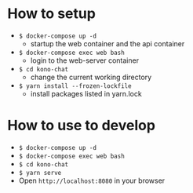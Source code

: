 # How to setup

- `$ docker-compose up -d`
  - startup the web container and the api container
- `$ docker-compose exec web bash`
  - login to the web-server container
- `$ cd kono-chat`
  - change the current working directory
- `$ yarn install --frozen-lockfile`
  - install packages listed in yarn.lock

# How to use to develop

- `$ docker-compose up -d`
- `$ docker-compose exec web bash`
- `$ cd kono-chat`
- `$ yarn serve`
- Open `http://localhost:8080` in your browser
